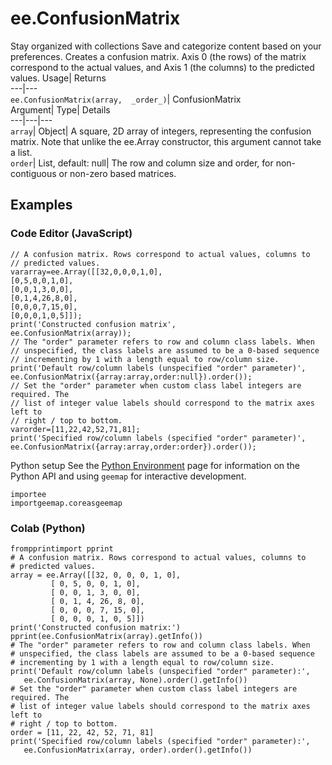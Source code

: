  
#  ee.ConfusionMatrix 
Stay organized with collections  Save and categorize content based on your preferences. 
Creates a confusion matrix. Axis 0 (the rows) of the matrix correspond to the actual values, and Axis 1 (the columns) to the predicted values. Usage| Returns  
---|---  
`ee.ConfusionMatrix(array,  _order_)`| ConfusionMatrix  
Argument| Type| Details  
---|---|---  
`array`| Object| A square, 2D array of integers, representing the confusion matrix. Note that unlike the ee.Array constructor, this argument cannot take a list.  
`order`| List, default: null| The row and column size and order, for non-contiguous or non-zero based matrices.  
## Examples
### Code Editor (JavaScript)
```
// A confusion matrix. Rows correspond to actual values, columns to
// predicted values.
vararray=ee.Array([[32,0,0,0,1,0],
[0,5,0,0,1,0],
[0,0,1,3,0,0],
[0,1,4,26,8,0],
[0,0,0,7,15,0],
[0,0,0,1,0,5]]);
print('Constructed confusion matrix',
ee.ConfusionMatrix(array));
// The "order" parameter refers to row and column class labels. When
// unspecified, the class labels are assumed to be a 0-based sequence
// incrementing by 1 with a length equal to row/column size.
print('Default row/column labels (unspecified "order" parameter)',
ee.ConfusionMatrix({array:array,order:null}).order());
// Set the "order" parameter when custom class label integers are required. The
// list of integer value labels should correspond to the matrix axes left to
// right / top to bottom.
varorder=[11,22,42,52,71,81];
print('Specified row/column labels (specified "order" parameter)',
ee.ConfusionMatrix({array:array,order:order}).order());
```

Python setup
See the [ Python Environment](https://developers.google.com/earth-engine/guides/python_install) page for information on the Python API and using `geemap` for interactive development.
```
importee
importgeemap.coreasgeemap
```

### Colab (Python)
```
frompprintimport pprint
# A confusion matrix. Rows correspond to actual values, columns to
# predicted values.
array = ee.Array([[32, 0, 0, 0, 1, 0],
         [ 0, 5, 0, 0, 1, 0],
         [ 0, 0, 1, 3, 0, 0],
         [ 0, 1, 4, 26, 8, 0],
         [ 0, 0, 0, 7, 15, 0],
         [ 0, 0, 0, 1, 0, 5]])
print('Constructed confusion matrix:')
pprint(ee.ConfusionMatrix(array).getInfo())
# The "order" parameter refers to row and column class labels. When
# unspecified, the class labels are assumed to be a 0-based sequence
# incrementing by 1 with a length equal to row/column size.
print('Default row/column labels (unspecified "order" parameter):',
   ee.ConfusionMatrix(array, None).order().getInfo())
# Set the "order" parameter when custom class label integers are required. The
# list of integer value labels should correspond to the matrix axes left to
# right / top to bottom.
order = [11, 22, 42, 52, 71, 81]
print('Specified row/column labels (specified "order" parameter):',
   ee.ConfusionMatrix(array, order).order().getInfo())
```

